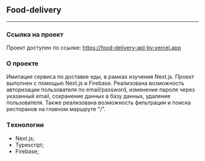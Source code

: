 ## Food-delivery

---

### Ссылка на проект

Проект доступен по ссылке: https://food-delivery-apl-by.vercel.app

### О проекте

Имитация сервиса по доставке еды, в рамках изучения Next.js. Проект выполнен с помощью Next.js и Firebase. Реализована возможность авторизации пользователя по email/password, изменение пароля через указанный email, сохранение данных в базу данных, удаление пользователя. Также реализована возможность фильтрации и поиска ресторанов на главном маршруте "/".

### Tехнологии

- Next.js;
- Typescript;
- Firebase;
